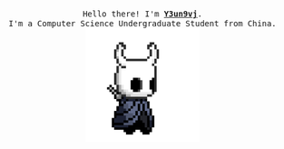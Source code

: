 <p align="center">
  <br>
  <samp>
    Hello there! I'm <b><a rel="nofollow noopener noreferrer" target="_blank" href="https://devilwords.com">Y3un9vj</a></b>.
    <br>I'm a Computer Science Undergraduate Student from China.<br>

  </samp>

  <img src="./assets/hollor_knight.gif" width="200"/>

</p>
